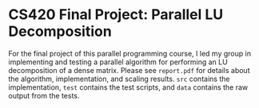 <!--This is a repository for the code for our CS420 group project.

Spreadsheet: https://docs.google.com/spreadsheets/d/1BlbplKmuMRgNbrDIjQFv-6CCCs787JOWzsHtEqcLfIM/edit?usp=sharing

Report: https://www.overleaf.com/7377975xydvrrrsbwzy

Presentation: https://docs.google.com/presentation/d/1nuQBaCANF68eSsN0FNOReMpl1KlA4Ai1o08XKP8tFqI/edit?usp=sharing

Research Plan: https://www.overleaf.com/6921335qcfnvgsyqtbd

Proposal: https://www.overleaf.com/6844330tfqbfdsqvbtd
-->

# CS420 Final Project: Parallel LU Decomposition

For the final project of this parallel programming course, I led my group in implementing and testing a parallel algorithm for performing an LU decomposition of a dense matrix. Please see `report.pdf` for details about the algorithm, implementation, and scaling results. `src` contains the implementation, `test` contains the test scripts, and `data` contains the raw output from the tests.

